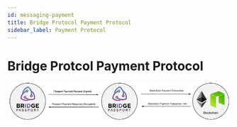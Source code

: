```yaml
---
id: messaging-payment
title: Bridge Protocol Payment Protocol
sidebar_label: Payment Protocol
---
```


# Bridge Protcol Payment Protocol
<img src='https://github.com/bridge-protocol/bridge-protocol-js/blob/ethereum-publishing/docs/images/message-payment.jpg?raw=true'></img>
